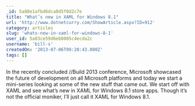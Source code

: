 ```yaml
---
_id: 5a88e1afbd6dca0d5f0d2c7e
title: "What’s new in XAML for Windows 8.1"
url: 'http://www.dotnetcurry.com/ShowArticle.aspx?ID=912'
category: articles
slug: 'whats-new-in-xaml-for-windows-8-1'
user_id: 5a83ce59d6eb0005c4ecda2c
username: 'bill-s'
createdOn: '2013-07-06T09:20:43.000Z'
tags: []
---
```


In the recently concluded //Build 2013 conference, Microsoft showcased the future of development on all Microsoft platforms and today we start a mini-series looking at some of the new stuff that came out. We start off with XAML and see what’s new in XAML for Windows 8.1 store apps. Though it’s not the official moniker, I’ll just call it XAML for Windows 8.1.
